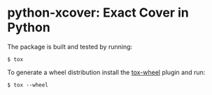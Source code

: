 python-xcover: Exact Cover in Python
====================================

The package is built and tested by running:

    $ tox

To generate a wheel distribution install the [tox-wheel](https://pypi.org/project/tox-wheel/) plugin and run:

    $ tox --wheel

